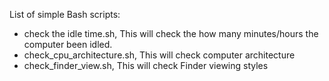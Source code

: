 List of simple Bash scripts:
- check the idle time.sh, This will check the how many minutes/hours the computer been idled.
- check_cpu_architecture.sh, This will check computer architecture
- check_finder_view.sh, This will check Finder viewing styles